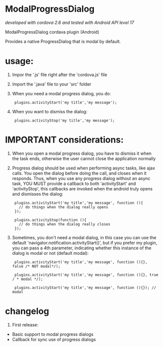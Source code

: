 ModalProgressDialog
===================

*developed with cordova 2.6 and tested with Android API level 17*

ModalProgressDialog cordava plugin (Android)

Provides a native ProgressDialog that is modal by default.

# usage:

1. Impor the '.js' file right after the 'cordova.js' file
2. Import the '.java' file to your 'src' folder
3. When you need a modal progress dialog, you do:

        plugins.activityStart('my title','my message');
    
4. When you want to dismiss the dialog:

        plugins.activityStop('my title','my message');

    
# IMPORTANT considerations:

1. When you open a modal progress dialog, you have to dismiss it when the task ends, otherwise the user cannot close the application normally
2. Progress dialog should be used when performing async tasks, like ajax calls. You open the dialog before doing the call, and closes when it responds. Thus, when you use any progress dialog without an async task, YOU MUST provide a callback to both 'activityStart' and 'activityStop', this callbacks are invoked when the android truly opens and dismisses the dialog:

        plugins.activityStart('my title','my message', function (){
          // do things when the dialog really opens
        });
    
        plugins.activityStop(function (){
          // do things when the dialog really closes
        });

3. Sometimes, you don't need a modal dialog, in this case you can use the default 'navigator.notification.activityStart()', but if you prefer my plugin, you can pass a 4th parameter, indicating whether this instance of the dialog is modal or not (default modal):

        plugins.activityStart('my title','my message', function (){}, false /* NOT modal*/);
        
        plugins.activityStart('my title','my message', function (){}, true / * modal */);
        
        plugins.activityStart('my title','my message', function (){}); // modal
    
# changelog

1. First release:
  - Basic support to modal progress dialogs
  - Callback for sync use of progress dialogs

